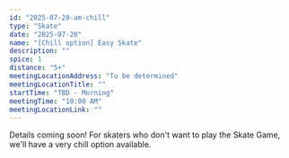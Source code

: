 ```yaml
---
id: "2025-07-20-am-chill"
type: "Skate"
date: "2025-07-20"
name: "[Chill option] Easy Skate"
description: ""
spice: 1
distance: "5+"
meetingLocationAddress: "To be determined"
meetingLocationTitle: ""
startTime: "TBD - Morning"
meetingTime: "10:00 AM"
meetingLocationLink: ""
---
```


Details coming soon! For skaters who don't want to play the Skate Game, we'll have a very chill
option available.